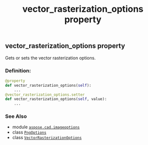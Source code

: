﻿---
title: vector_rasterization_options property
second_title: Aspose.CAD for Python via .NET API References
description: 
type: docs
weight: 190
url: /python-net/aspose.cad.imageoptions/pngoptions/vector_rasterization_options/
is_root: false
---

## vector_rasterization_options property


Gets or sets the vector rasterization options.
### Definition:
```python
@property
def vector_rasterization_options(self):
    ...
@vector_rasterization_options.setter
def vector_rasterization_options(self, value):
    ...
```

### See Also
* module [`aspose.cad.imageoptions`](../../)
* class [`PngOptions`](/cad/python-net/aspose.cad.imageoptions/pngoptions)
* class [`VectorRasterizationOptions`](/cad/python-net/aspose.cad.imageoptions/vectorrasterizationoptions)
